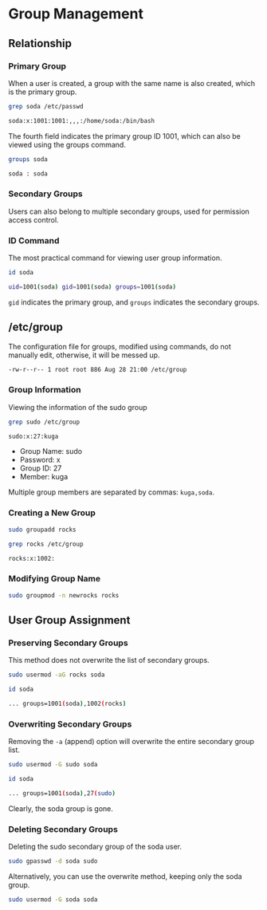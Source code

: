 # Group Management

## Relationship

### Primary Group

When a user is created, a group with the same name is also created, which is the primary group.

```bash
grep soda /etc/passwd
```

```bash
soda:x:1001:1001:,,,:/home/soda:/bin/bash
```

The fourth field indicates the primary group ID 1001, which can also be viewed using the groups command.

```bash
groups soda
```

```bash
soda : soda
```

### Secondary Groups

Users can also belong to multiple secondary groups, used for permission access control.

### ID Command

The most practical command for viewing user group information.

```bash
id soda
```

```bash
uid=1001(soda) gid=1001(soda) groups=1001(soda)
```

`gid` indicates the primary group, and `groups` indicates the secondary groups.

## /etc/group

The configuration file for groups, modified using commands, do not manually edit, otherwise, it will be messed up.

```bash
-rw-r--r-- 1 root root 886 Aug 28 21:00 /etc/group
```

### Group Information

Viewing the information of the sudo group

```bash
grep sudo /etc/group
```

```bash
sudo:x:27:kuga
```

* Group Name: sudo
* Password: x
* Group ID: 27
* Member: kuga

Multiple group members are separated by commas: `kuga,soda`.

### Creating a New Group

```bash
sudo groupadd rocks
```

```bash
grep rocks /etc/group
```

```bash
rocks:x:1002:
```

### Modifying Group Name

```bash
sudo groupmod -n newrocks rocks
```

## User Group Assignment

### Preserving Secondary Groups

This method does not overwrite the list of secondary groups.

```bash
sudo usermod -aG rocks soda
```

```bash
id soda
```

```bash
... groups=1001(soda),1002(rocks)
```

### Overwriting Secondary Groups

Removing the `-a` (append) option will overwrite the entire secondary group list.

```bash
sudo usermod -G sudo soda
```

```bash
id soda
```

```bash
... groups=1001(soda),27(sudo)
```

Clearly, the soda group is gone.

### Deleting Secondary Groups

Deleting the sudo secondary group of the soda user.

```bash
sudo gpasswd -d soda sudo
```

Alternatively, you can use the overwrite method, keeping only the soda group.

```bash
sudo usermod -G soda soda
```
